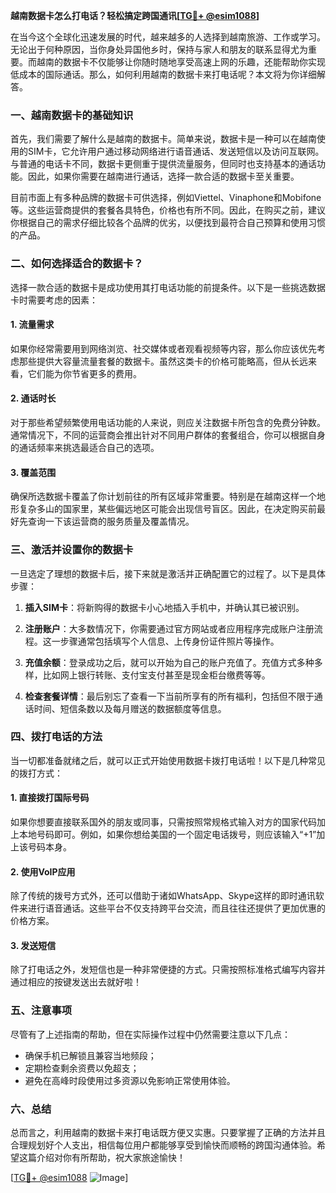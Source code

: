 **越南数据卡怎么打电话？轻松搞定跨国通讯[[TG💪+ @esim1088](https://t.me/s/esim1088)]**

在当今这个全球化迅速发展的时代，越来越多的人选择到越南旅游、工作或学习。无论出于何种原因，当你身处异国他乡时，保持与家人和朋友的联系显得尤为重要。而越南的数据卡不仅能够让你随时随地享受高速上网的乐趣，还能帮助你实现低成本的国际通话。那么，如何利用越南的数据卡来打电话呢？本文将为你详细解答。

### 一、越南数据卡的基础知识

首先，我们需要了解什么是越南的数据卡。简单来说，数据卡是一种可以在越南使用的SIM卡，它允许用户通过移动网络进行语音通话、发送短信以及访问互联网。与普通的电话卡不同，数据卡更侧重于提供流量服务，但同时也支持基本的通话功能。因此，如果你需要在越南进行通话，选择一款合适的数据卡至关重要。

目前市面上有多种品牌的数据卡可供选择，例如Viettel、Vinaphone和Mobifone等。这些运营商提供的套餐各具特色，价格也有所不同。因此，在购买之前，建议你根据自己的需求仔细比较各个品牌的优劣，以便找到最符合自己预算和使用习惯的产品。

### 二、如何选择适合的数据卡？

选择一款合适的数据卡是成功使用其打电话功能的前提条件。以下是一些挑选数据卡时需要考虑的因素：

#### 1. 流量需求
如果你经常需要用到网络浏览、社交媒体或者观看视频等内容，那么你应该优先考虑那些提供大容量流量套餐的数据卡。虽然这类卡的价格可能略高，但从长远来看，它们能为你节省更多的费用。

#### 2. 通话时长
对于那些希望频繁使用电话功能的人来说，则应关注数据卡所包含的免费分钟数。通常情况下，不同的运营商会推出针对不同用户群体的套餐组合，你可以根据自身的通话频率来挑选最适合自己的选项。

#### 3. 覆盖范围
确保所选数据卡覆盖了你计划前往的所有区域非常重要。特别是在越南这样一个地形复杂多山的国家里，某些偏远地区可能会出现信号盲区。因此，在决定购买前最好先查询一下该运营商的服务质量及覆盖情况。

### 三、激活并设置你的数据卡

一旦选定了理想的数据卡后，接下来就是激活并正确配置它的过程了。以下是具体步骤：

1. **插入SIM卡**：将新购得的数据卡小心地插入手机中，并确认其已被识别。
   
2. **注册账户**：大多数情况下，你需要通过官方网站或者应用程序完成账户注册流程。这一步骤通常包括填写个人信息、上传身份证件照片等操作。

3. **充值余额**：登录成功之后，就可以开始为自己的账户充值了。充值方式多种多样，比如网上银行转账、支付宝支付甚至是现金柜台缴费等等。

4. **检查套餐详情**：最后别忘了查看一下当前所享有的所有福利，包括但不限于通话时间、短信条数以及每月赠送的数据额度等信息。

### 四、拨打电话的方法

当一切都准备就绪之后，就可以正式开始使用数据卡拨打电话啦！以下是几种常见的拨打方式：

#### 1. 直接拨打国际号码
如果你想要直接联系国外的朋友或同事，只需按照常规格式输入对方的国家代码加上本地号码即可。例如，如果你想给美国的一个固定电话拨号，则应该输入“+1”加上该号码本身。

#### 2. 使用VoIP应用
除了传统的拨号方式外，还可以借助于诸如WhatsApp、Skype这样的即时通讯软件来进行语音通话。这些平台不仅支持跨平台交流，而且往往还提供了更加优惠的价格方案。

#### 3. 发送短信
除了打电话之外，发短信也是一种非常便捷的方式。只需按照标准格式编写内容并通过相应的按键发送出去就好啦！

### 五、注意事项

尽管有了上述指南的帮助，但在实际操作过程中仍然需要注意以下几点：

- 确保手机已解锁且兼容当地频段；
- 定期检查剩余资费以免超支；
- 避免在高峰时段使用过多资源以免影响正常使用体验。

### 六、总结

总而言之，利用越南的数据卡来打电话既方便又实惠。只要掌握了正确的方法并且合理规划好个人支出，相信每位用户都能够享受到愉快而顺畅的跨国沟通体验。希望这篇介绍对你有所帮助，祝大家旅途愉快！

[[TG💪+ @esim1088](https://t.me/s/esim1088) ![Image](https://i.postimg.cc/4NQfJmqS/Snipaste-2025-05-13-00-14-12.png)]